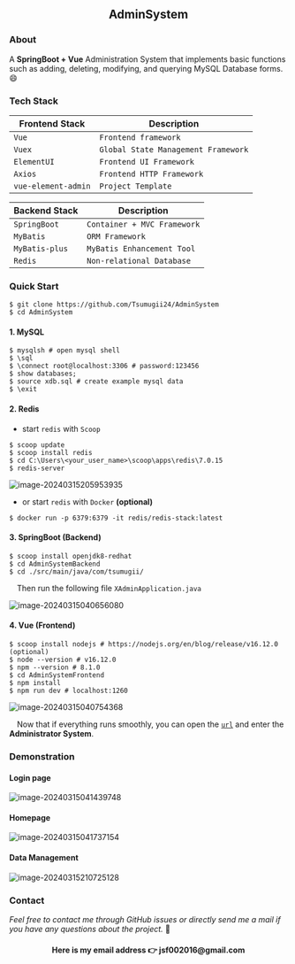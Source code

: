 <div align="center"><h2>AdminSystem</h2></div>

### About

A **SpringBoot + Vue** Administration System that implements basic functions such as adding, deleting, modifying, and querying MySQL Database forms. 😄



### Tech Stack

| Frontend Stack      | Description                         |
| ------------------- | ----------------------------------- |
| `Vue`               | `Frontend framework`                |
| `Vuex`              | `Global State Management Framework` |
| `ElementUI`         | `Frontend UI Framework`             |
| `Axios`             | `Frontend HTTP Framework`           |
| `vue-element-admin` | `Project Template`                  |



| Backend Stack  | Description                 |
| -------------- | --------------------------- |
| `SpringBoot`   | `Container + MVC Framework` |
| `MyBatis`      | `ORM Framework`             |
| `MyBatis-plus` | `MyBatis Enhancement Tool`  |
| `Redis`        | `Non-relational Database`   |



### Quick Start

```shell
$ git clone https://github.com/Tsumugii24/AdminSystem
$ cd AdminSystem
```

#### 1. MySQL

```shell
$ mysqlsh # open mysql shell
$ \sql
$ \connect root@localhost:3306 # password:123456
$ show databases;
$ source xdb.sql # create example mysql data
$ \exit
```

#### 2. Redis

- start `redis` with `Scoop`

```shell
$ scoop update
$ scoop install redis
$ cd C:\Users\<your_user_name>\scoop\apps\redis\7.0.15
$ redis-server
```

![image-20240315205953935](https://cdn.jsdelivr.net/gh/Tsumugii24/Typora-images@main/images/2024%2F03%2F15%2F58db8ee5921598e258abbeda76f1ccea-image-20240315205953935-cc3d72.png)

- or start `redis` with `Docker` **(optional)**

```shell
$ docker run -p 6379:6379 -it redis/redis-stack:latest
```

#### 3. SpringBoot (Backend)

```shell
$ scoop install openjdk8-redhat
$ cd AdminSystemBackend
$ cd ./src/main/java/com/tsumugii/
```

&emsp;Then run the following file `XAdminApplication.java`

![image-20240315040656080](https://cdn.jsdelivr.net/gh/Tsumugii24/Typora-images@main/images/2024%2F03%2F15%2Fb3d817ae68abd5a6edaee9a4f19e7837-image-20240315040656080-46f32f.png)

#### 4. Vue (Frontend)

```shell
$ scoop install nodejs # https://nodejs.org/en/blog/release/v16.12.0 (optional)
$ node --version # v16.12.0
$ npm --version # 8.1.0
$ cd AdminSystemFrontend
$ npm install
$ npm run dev # localhost:1260
```

![image-20240315040754368](https://cdn.jsdelivr.net/gh/Tsumugii24/Typora-images@main/images/2024%2F03%2F15%2F6fc19ba73107e701a42f9787468a1b5f-image-20240315040754368-60d506.png)

&emsp;Now that if everything runs smoothly, you can open the [`url`]( http://localhost:1260/) and enter the **Administrator System**.



### Demonstration

#### Login page

![image-20240315041439748](https://cdn.jsdelivr.net/gh/Tsumugii24/Typora-images@main/images/2024%2F03%2F15%2Ffef8b4764d0d19dfd74af7c4a55fe3bd-image-20240315041439748-d065ae.png)

#### Homepage

![image-20240315041737154](https://cdn.jsdelivr.net/gh/Tsumugii24/Typora-images@main/images/2024%2F03%2F15%2Fe7bbd8f84b3ce7bd5b8c7e46872f5725-image-20240315041737154-36c743.png)

#### Data Management

![image-20240315210725128](https://cdn.jsdelivr.net/gh/Tsumugii24/Typora-images@main/images/2024%2F03%2F15%2F8952893a068ac7069612b99029aeb0d0-image-20240315210725128-74280a.png)



### Contact

*Feel free to contact me through GitHub issues or directly send me a mail if you have any questions about the project.* 👻

<div align="center"><h4>Here is my email address 👉 jsf002016@gmail.com</h4></div>
